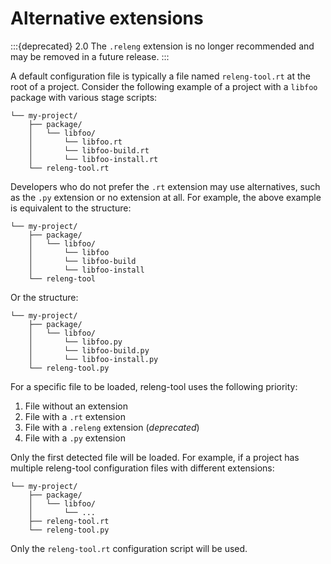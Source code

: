 # Alternative extensions

:::{deprecated} 2.0
The `.releng` extension is no longer recommended and may be removed in
a future release.
:::

A default configuration file is typically a file named `releng-tool.rt`
at the root of a project. Consider the following example of a project
with a `libfoo` package with various stage scripts:

```
└── my-project/
    ├── package/
    │   └── libfoo/
    │       └── libfoo.rt
    │       └── libfoo-build.rt
    │       └── libfoo-install.rt
    └── releng-tool.rt
```

Developers who do not prefer the `.rt` extension may use alternatives,
such as the `.py` extension or no extension at all. For example, the
above example is equivalent to the structure:

```
└── my-project/
    ├── package/
    │   └── libfoo/
    │       └── libfoo
    │       └── libfoo-build
    │       └── libfoo-install
    └── releng-tool
```

Or the structure:

```
└── my-project/
    ├── package/
    │   └── libfoo/
    │       └── libfoo.py
    │       └── libfoo-build.py
    │       └── libfoo-install.py
    └── releng-tool.py
```

For a specific file to be loaded, releng-tool uses the following priority:

1. File without an extension
1. File with a `.rt` extension
1. File with a `.releng` extension (*deprecated*)
1. File with a `.py` extension

Only the first detected file will be loaded. For example, if a project has
multiple releng-tool configuration files with different extensions:

```
└── my-project/
    ├── package/
    │   └── libfoo/
    │       └── ...
    ├── releng-tool.rt
    └── releng-tool.py
```

Only the `releng-tool.rt` configuration script will be used.
